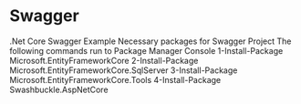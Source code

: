 # Swagger
.Net Core Swagger Example
Necessary packages for Swagger Project 
The following commands run to Package Manager Console 
1-Install-Package Microsoft.EntityFrameworkCore 
2-Install-Package Microsoft.EntityFrameworkCore.SqlServer 
3-Install-Package Microsoft.EntityFrameworkCore.Tools
4-Install-Package Swashbuckle.AspNetCore
